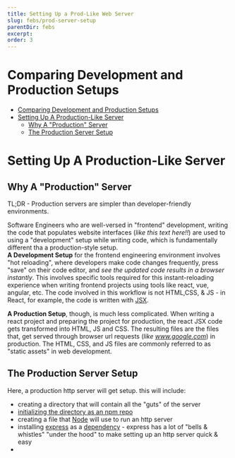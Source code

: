 ```yaml
---
title: Setting Up a Prod-Like Web Server
slug: febs/prod-server-setup
parentDir: febs
excerpt:
order: 3
---
```


<!-- video link here -->
<!-- `video: [Frontend Build System: Prod Vs Dev Setup](https://youtu.be/U5ChM1R6MAc) youtube: [Frontend Build System: Prod Vs Dev Setup](https://youtu.be/U5ChM1R6MAc)` -->

# Comparing Development and Production Setups

- [Comparing Development and Production Setups](#comparing-development-and-production-setups)
- [Setting Up A Production-Like Server](#setting-up-a-production-like-server)
  - [Why A "Production" Server](#why-a-production-server)
  - [The Production Server Setup](#the-production-server-setup)

# Setting Up A Production-Like Server

## Why A "Production" Server

TL;DR - Production servers are simpler than developer-friendly environments.

Software Engineers who are well-versed in "frontend" development, writing the code that populates website interfaces (_like this text here!!_) are used to using a "development" setup while writing code, which is fundamentally different tha a production-style setup.  
**A Development Setup** for the frontend engineering environment involves "hot reloading", where developers make code changes frequently, press "save" on their code editor, and _see the updated code results in a browser instantly_. This involves specific tools required for this instant-reloading experience when writing frontend projects using tools like react, vue, angular, etc. The code involved in this workflow is not HTML,CSS, & JS - in React, for example, the code is written with [JSX](https://reactjs.org/docs/introducing-jsx.html).

**A Production Setup**, though, is much less complicated. When writing a react project and preparing the project for production, the react JSX code gets transformed into HTML, JS and CSS. The resulting files are the files that, get served through browser url requests (_like www.google.com_) in production. The HTML, CSS, and JS files are commonly referred to as "static assets" in web development.

## The Production Server Setup

Here, a production http server will get setup. this will include:

- creating a directory that will contain all the "guts" of the server
- [initializing the directory as an npm repo](https://docs.npmjs.com/cli/v8/commands/npm-init)
- creating a file that [Node](https://nodejs.org/en/) will use to run an http server
- installing [express](https://expressjs.com/) as a [dependency](https://nodejs.dev/learn/npm-dependencies-and-devdependencies) - express has a lot of "bells & whistles" "under the hood" to make setting up an http server quick & easy
-
